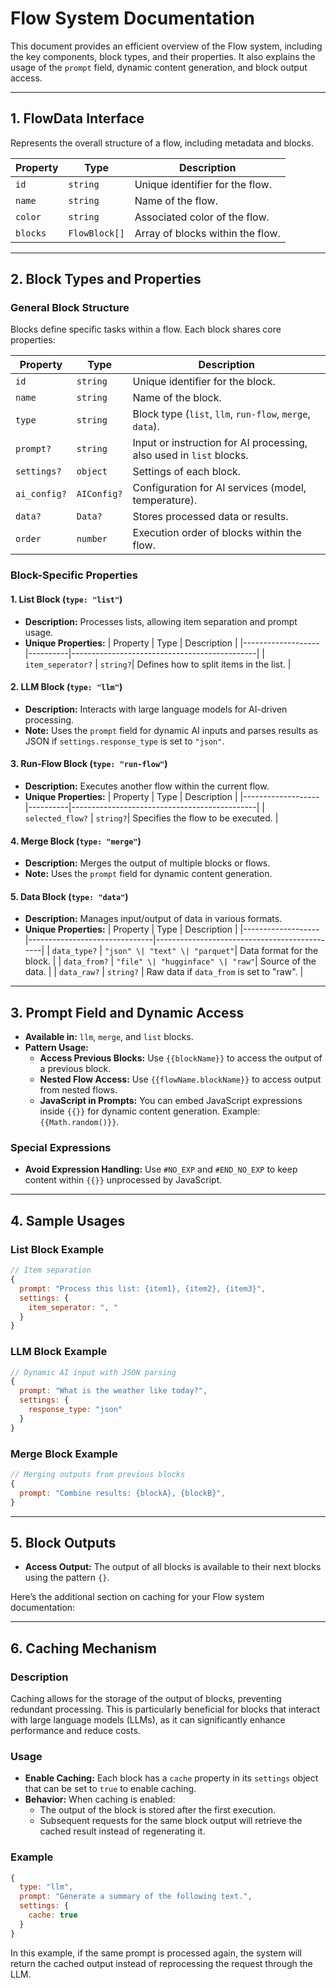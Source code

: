# Flow System Documentation

This document provides an efficient overview of the Flow system, including the key components, block types, and their properties. It also explains the usage of the `prompt` field, dynamic content generation, and block output access.

---

## **1. FlowData Interface**

Represents the overall structure of a flow, including metadata and blocks.

| Property | Type          | Description                      |
| -------- | ------------- | -------------------------------- |
| `id`     | `string`      | Unique identifier for the flow.  |
| `name`   | `string`      | Name of the flow.                |
| `color`  | `string`      | Associated color of the flow.    |
| `blocks` | `FlowBlock[]` | Array of blocks within the flow. |

---

## **2. Block Types and Properties**

### **General Block Structure**

Blocks define specific tasks within a flow. Each block shares core properties:

| Property     | Type        | Description                                                         |
| ------------ | ----------- | ------------------------------------------------------------------- |
| `id`         | `string`    | Unique identifier for the block.                                    |
| `name`       | `string`    | Name of the block.                                                  |
| `type`       | `string`    | Block type (`list`, `llm`, `run-flow`, `merge`, `data`).            |
| `prompt?`    | `string`    | Input or instruction for AI processing, also used in `list` blocks. |
| `settings?`  | `object`    | Settings of each block.                                             |
| `ai_config?` | `AIConfig?` | Configuration for AI services (model, temperature).                 |
| `data?`      | `Data?`     | Stores processed data or results.                                   |
| `order`      | `number`    | Execution order of blocks within the flow.                          |

### **Block-Specific Properties**

#### 1. **List Block (`type: "list"`)**

- **Description:** Processes lists, allowing item separation and prompt usage.
- **Unique Properties:**
  | Property | Type | Description |
  |-------------------|----------|----------------------------------------------|
  | `item_seperator?` | `string?`| Defines how to split items in the list. |

#### 2. **LLM Block (`type: "llm"`)**

- **Description:** Interacts with large language models for AI-driven processing.
- **Note:** Uses the `prompt` field for dynamic AI inputs and parses results as JSON if `settings.response_type` is set to `"json"`.

#### 3. **Run-Flow Block (`type: "run-flow"`)**

- **Description:** Executes another flow within the current flow.
- **Unique Properties:**
  | Property | Type | Description |
  |-------------------|----------|----------------------------------------------|
  | `selected_flow?` | `string?`| Specifies the flow to be executed. |

#### 4. **Merge Block (`type: "merge"`)**

- **Description:** Merges the output of multiple blocks or flows.
- **Note:** Uses the `prompt` field for dynamic content generation.

#### 5. **Data Block (`type: "data"`)**

- **Description:** Manages input/output of data in various formats.
- **Unique Properties:**
  | Property | Type | Description |
  |-------------------|-------------------------------|----------------------------------------------|
  | `data_type?` | `"json" \| "text" \| "parquet"`| Data format for the block. |
  | `data_from?` | `"file" \| "hugginface" \| "raw"`| Source of the data. |
  | `data_raw?` | `string?` | Raw data if `data_from` is set to "raw". |

---

## **3. Prompt Field and Dynamic Access**

- **Available in:** `llm`, `merge`, and `list` blocks.
- **Pattern Usage:**
  - **Access Previous Blocks:** Use `{{blockName}}` to access the output of a previous block.
  - **Nested Flow Access:** Use `{{flowName.blockName}}` to access output from nested flows.
  - **JavaScript in Prompts:** You can embed JavaScript expressions inside `{{}}` for dynamic content generation. Example: `{{Math.random()}}`.

### **Special Expressions**

- **Avoid Expression Handling:** Use `#NO_EXP` and `#END_NO_EXP` to keep content within `{{}}` unprocessed by JavaScript.

---

## **4. Sample Usages**

### **List Block Example**

```javascript
// Item separation
{
  prompt: "Process this list: {item1}, {item2}, {item3}",
  settings: {
    item_seperator: ", "
  }
}
```

### **LLM Block Example**

```javascript
// Dynamic AI input with JSON parsing
{
  prompt: "What is the weather like today?",
  settings: {
    response_type: "json"
  }
}
```

### **Merge Block Example**

```javascript
// Merging outputs from previous blocks
{
  prompt: "Combine results: {blockA}, {blockB}",
}
```

---

## **5. Block Outputs**

- **Access Output:** The output of all blocks is available to their next blocks using the pattern `{}`.

Here’s the additional section on caching for your Flow system documentation:

---

## **6. Caching Mechanism**

### **Description**

Caching allows for the storage of the output of blocks, preventing redundant processing. This is particularly beneficial for blocks that interact with large language models (LLMs), as it can significantly enhance performance and reduce costs.

### **Usage**

- **Enable Caching:** Each block has a `cache` property in its `settings` object that can be set to `true` to enable caching.
- **Behavior:** When caching is enabled:
  - The output of the block is stored after the first execution.
  - Subsequent requests for the same block output will retrieve the cached result instead of regenerating it.

### **Example**

```javascript
{
  type: "llm",
  prompt: "Generate a summary of the following text.",
  settings: {
    cache: true
  }
}
```

In this example, if the same prompt is processed again, the system will return the cached output instead of reprocessing the request through the LLM.
